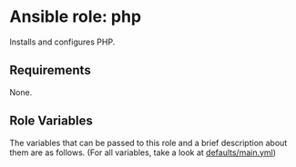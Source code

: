 # Ansible role: php
Installs and configures PHP.

## Requirements
None.

## Role Variables
The variables that can be passed to this role and a brief description about them are as follows. (For all variables, take a look at [defaults/main.yml](defaults/main.yml))
